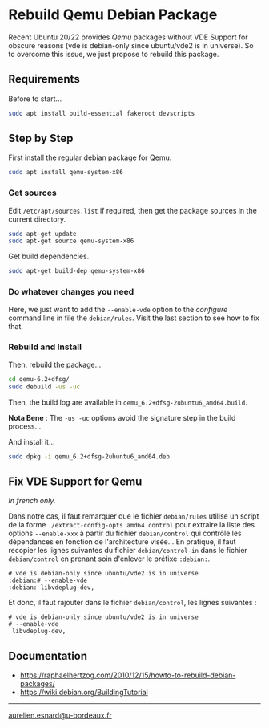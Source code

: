 # Rebuild Qemu Debian Package

Recent Ubuntu 20/22 provides *Qemu* packages without VDE Support for obscure
reasons (vde is debian-only since ubuntu/vde2 is in universe). So to overcome
this issue, we just propose to rebuild this package.

## Requirements

Before to start...

```bash
sudo apt install build-essential fakeroot devscripts
```

## Step by Step

First install the regular debian package for Qemu.

```bash
sudo apt install qemu-system-x86
```

### Get sources

Edit `/etc/apt/sources.list` if required, then get the package sources in the
current directory.

```bash
sudo apt-get update
sudo apt-get source qemu-system-x86
```

Get build dependencies.

```bash
sudo apt-get build-dep qemu-system-x86
```

### Do whatever changes you need

Here, we just want to add the `--enable-vde` option to the *configure* command
line in file the `debian/rules`. Visit the last section to see how to fix that.

### Rebuild and Install

Then, rebuild the package...

```bash
cd qemu-6.2+dfsg/
sudo debuild -us -uc
```

Then, the build log are available in `qemu_6.2+dfsg-2ubuntu6_amd64.build`.


**Nota Bene** : The `-us -uc` options avoid the signature step in the build
process...

And install it...

```bash
sudo dpkg -i qemu_6.2+dfsg-2ubuntu6_amd64.deb
```

## Fix VDE Support for Qemu

*In french only.*

Dans notre cas, il faut remarquer que le fichier `debian/rules` utilise un
script de la forme `./extract-config-opts amd64 control` pour extraire la liste
des options `--enable-xxx` à partir du fichier `debian/control` qui contrôle les
dépendances en fonction de l'architecture visée... En pratique, il faut recopier
les lignes suivantes du fichier `debian/control-in` dans le fichier
`debian/control` en prenant soin d'enlever le préfixe `:debian:`.

```
# vde is debian-only since ubuntu/vde2 is in universe
:debian:# --enable-vde
:debian: libvdeplug-dev,
```

Et donc, il faut rajouter dans le fichier `debian/control`, les lignes suivantes
:

```
# vde is debian-only since ubuntu/vde2 is in universe
# --enable-vde
 libvdeplug-dev,
```

## Documentation

* <https://raphaelhertzog.com/2010/12/15/howto-to-rebuild-debian-packages/>
* <https://wiki.debian.org/BuildingTutorial>

---
aurelien.esnard@u-bordeaux.fr
